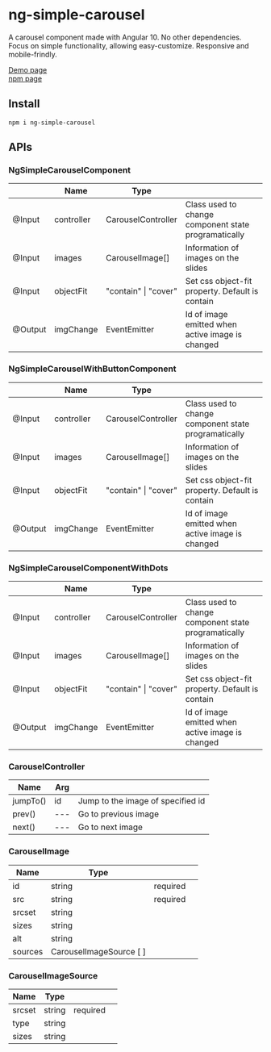 # ng-simple-carousel

A carousel component made with Angular 10. No other dependencies.
Focus on simple functionality, allowing easy-customize.
Responsive and mobile-frindly.

[Demo page](https://ng-simple-carousel.netlify.app/)  
[npm page](https://www.npmjs.com/package/ng-simple-carousel)

## Install
```
npm i ng-simple-carousel
```

## APIs

### NgSimpleCarouselComponent
|  | Name       | Type |       |                  
|----|------------|----------------------|------------------------------------------------------|
| @Input | controller | CarouselController   | Class used to change component state programatically |
| @Input | images     | CarouselImage[]      | Information of images on the slides                  |
| @Input | objectFit  | "contain" \| "cover" | Set css object-fit property. Default is contain      |
| @Output | imgChange | EventEmitter<string> | Id of image emitted when active image is changed

### NgSimpleCarouselWithButtonComponent
|  | Name       | Type |       |                  
|----|------------|----------------------|------------------------------------------------------|
| @Input | controller | CarouselController   | Class used to change component state programatically |
| @Input | images     | CarouselImage[]      | Information of images on the slides                  |
| @Input | objectFit  | "contain" \| "cover" | Set css object-fit property. Default is contain      |
| @Output | imgChange | EventEmitter<string> | Id of image emitted when active image is changed

### NgSimpleCarouselComponentWithDots
|  | Name       | Type |       |                  
|----|------------|----------------------|------------------------------------------------------|
| @Input | controller | CarouselController   | Class used to change component state programatically |
| @Input | images     | CarouselImage[]      | Information of images on the slides                  |
| @Input | objectFit  | "contain" \| "cover" | Set css object-fit property. Default is contain      |
| @Output | imgChange | EventEmitter<string> | Id of image emitted when active image is changed

### CarouselController
| Name       | Arg |       |                  
|------------|----------------------|------------------------------------------------------|
| jumpTo() | id<string> | Jump to the image of specified id |
| prev()    | --- | Go to previous image |
| next() | --- | Go to next image |

### CarouselImage
| Name       | Type |       |  |                
|------------|------|----------------------|------------------------------------------------------|
| id | string | required | |
| src | string | required | |
| srcset | string |  | |
| sizes | string |  | |
| alt | string |  | |
| sources | CarouselImageSource [ ] |  | |

### CarouselImageSource
| Name       | Type |       |  |                
|------------|------|----------------------|------------------------------------------------------|
| srcset | string | required | |
| type | string |  | |
| sizes | string |  | |
